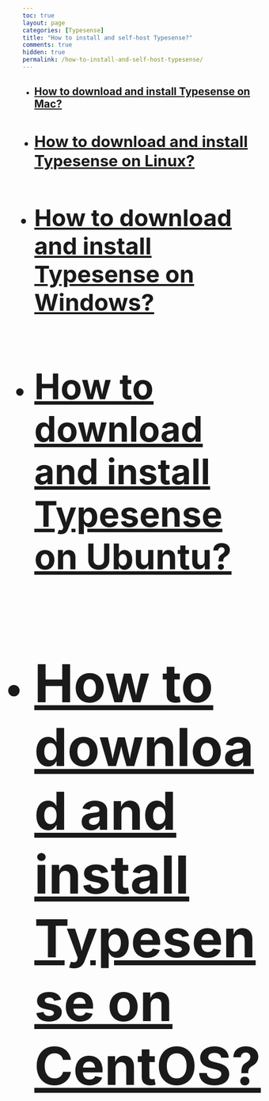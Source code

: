 ```yaml
---
toc: true
layout: page
categories: [Typesense]
title: "How to install and self-host Typesense?"
comments: true
hidden: true
permalink: /how-to-install-and-self-host-typesense/
---
```


<ul>
<li><h2><a href="https://aviyeldevrel.github.io/Aviyel-Blogs-Review/download-and-install-typesense-Mac/">How to download and install Typesense on Mac?</a><h2>
<li><h2><a href="https://aviyeldevrel.github.io/Aviyel-Blogs-Review/download-and-install-typesense-linux/">How to download and install Typesense on Linux?</a><h2>
<li><h2><a href="https://aviyeldevrel.github.io/Aviyel-Blogs-Review/download-and-install-typesense-windows/">How to download and install Typesense on Windows?</a><h2>
<li><h2><a href="https://aviyeldevrel.github.io/Aviyel-Blogs-Review/download-and-install-typesense-ubuntu/">How to download and install Typesense on Ubuntu?</a><h2>
<li><h2><a href="https://aviyeldevrel.github.io/Aviyel-Blogs-Review/download-and-install-typesense-centos/">How to download and install Typesense on CentOS?</a><h2>
